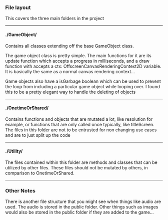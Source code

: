 ### File layout

This covers the three main folders in the project

-----------------------------------------------------------------------------------------------

#### ./GameObject/

Contains all classes extending off the base GameObject class.

The game object class is pretty simple. The main functions for it are its update
function which accepts a progress in milliseconds, and a draw function with accepts a
ctx: OffscreenCanvasRenderingContext2D variable. It is basically the same as a normal
canvas rendering context...

Game objects also have a isGarbage boolean which can be used to prevent the loop from including
a particular game object while looping over. I found this to be a pretty elegant way to handle
the deleting of objects

-----------------------------------------------------------------------------------------------

#### ./OnetimeOrShared/

Contains functions and objects that are mutated a lot, like resolution for example, or functions that
are only called once typically, like titleScreen. The files in this folder are not to be entrusted for
non changing use cases and are to just split up the code

-----------------------------------------------------------------------------------------------

#### ./Utility/

The files contained within this folder are methods and classes that can be utilized by other files. 
These files should not be mutated by others, in comparison to OnetimeOrShared. 

-----------------------------------------------------------------------------------------------

### Other Notes

There is another file structure that you might see when things like audio are used. The audio is
stored in the public folder. Other things such as images would also be stored in the public folder
if they are added to the game...
